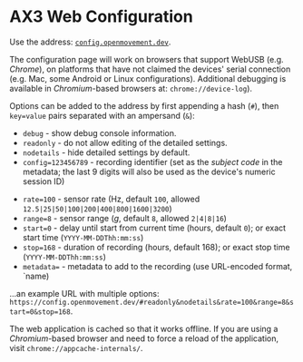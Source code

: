 # AX3 Web Configuration

Use the address: [`config.openmovement.dev`](https://config.openmovement.dev/).

The configuration page will work on browsers that support WebUSB (e.g. *Chrome*), on platforms that have not claimed the devices' serial connection (e.g. Mac, some Android or Linux configurations).  Additional debugging is available in *Chromium*-based browsers at: `chrome://device-log`).

Options can be added to the address by first appending a hash (`#`), then `key=value` pairs separated with an ampersand (`&`):

* `debug` - show debug console information.
* `readonly` - do not allow editing of the detailed settings.
* `nodetails` - hide detailed settings by default.
* `config=123456789` - recording identifier (set as the *subject code* in the metadata; the last 9 digits will also be used as the device's numeric session ID)
<!-- * `session=123456789` - session ID (9 digit numeric, use `config` instead which allows longer, alphanumeric IDs) -->
* `rate=100` - sensor rate (Hz, default `100`, allowed `12.5|25|50|100|200|400|800|1600|3200`)
* `range=8` - sensor range (*g*, default `8`, allowed `2|4|8|16`)
* `start=0` - delay until start from current time (hours, default `0`); or exact start time (`YYYY-MM-DDThh:mm:ss`)
* `stop=168` - duration of recording (hours, default 168); or exact stop time (`YYYY-MM-DDThh:mm:ss`)
* `metadata=` - metadata to add to the recording (use URL-encoded format, `name)

...an example URL with multiple options: `https://config.openmovement.dev/#readonly&nodetails&rate=100&range=8&start=0&stop=168`.

The web application is cached so that it works offline.  If you are using a *Chromium*-based browser and need to force a reload of the application, visit `chrome://appcache-internals/`.



<!--

If you are using Linux you may need to add a `udev` entry to prevent the device from being claimed by another driver.  
Debug using the commands `lsusb -v -d 04d8:0057` and `dmesg | tail -n 30` (also `udevadm info -a -p $(udevadm info -q path -n /dev/ttyACM0)` and, to temporarily remove the ACM module, `sudo rmmod cdc_acm`; or `echo "cdc_acm" | sudo tee -a /etc/modules`). For example, on Debian/Ubuntu/Raspbian, assume the user (e.g. `pi`) is in `plugdev` group, create `/etc/udev/rules.d/07-cwa.rules`:

```
SUBSYSTEM=="usb", ATTR{idVendor}=="04d8", ATTR{idProduct}=="0057", MODE="0664", GROUP="plugdev", ENV{ID_MM_DEVICE_IGNORE}="1", ENV{ID_MM_TTY_BLACKLIST}="1", ENV{MTP_NO_PROBE}="1", ENV{ID_MM_PORT_IGNORE}="1", ENV{ID_MM_TTY_MANUAL_SCAN_ONLY}="1", RUN="/bin/sh -c 'echo -n $kernel >/sys/bus/usb/drivers/usbhid/unbind'"
```

```
ATTRS{idVendor}=="04d8", ATTRS{idProduct}=="0057", ATTR{bInterfaceNumber}="01", MODE="0664", GROUP="plugdev", OPTIONS+="last_rule", OPTIONS+="ignore_device"
```

NOTE: 'ATTRS' matches on parent -- this is a composite device, interface 1.

```
DRIVERS=="cdc_acm", OPTIONS+="ignore_device", OPTIONS+="last_rule"
```

```
SUBSYSTEM=="usb", ATTRS{idVendor}=="04d8", ATTRS{idProduct}=="0057", MODE="0664", GROUP="plugdev", OPTIONS+="last_rule"
```

```
KERNEL=="ttyACM*", SUBSYSTEMS=="usb", ACTION=="add", ATTRS{idVendor}=="04d8", ATTRS{idProduct}=="0057", MODE="0666", PROGRAM="/bin/bash -c '/bin/echo %p | /bin/grep -c :1.1", RESULT=="1", OPTIONS+="ignore_device", GROUP="plugdev"
```

```
SUBSYSTEM=="usb", ATTR{idVendor}=="04d8", ATTR{idProduct}=="0057", MODE="0664", GROUP="plugdev"
ATTR{idVendor}=="04d8", ATTR{idProduct}=="0057", RUN="/bin/sh -c 'echo -n $kernel >/sys/bus/usb/drivers/usbhid/unbind'"
ATTR{idVendor}=="04d8", ATTR{idProduct}=="0057", ENV{ID_MM_DEVICE_IGNORE}="1"
ATTR{idVendor}=="04d8", ATTR{idProduct}=="0057", ENV{ID_MM_TTY_BLACKLIST}="1"
ATTR{idVendor}=="04d8", ATTR{idProduct}=="0057", ENV{MTP_NO_PROBE}="1"
ATTR{idVendor}=="04d8", ATTR{idProduct}=="0057", ENV{ID_MM_PORT_IGNORE}="1"
ATTR{idVendor}=="04d8", ATTR{idProduct}=="0057", ENV{ID_MM_TTY_MANUAL_SCAN_ONLY}="1"
```

...then reload and reprocess the device rules: `sudo udevadm control --reload-rules && udevadm trigger`.

-->



<!--
chrome://appcache-internals/

Notes:

* Will not work on Windows, as the device has to be controlled by `WinUSB`
* Does not work over the `file:` protocol -- to fix, for example, use `http-server` and [http://localhost:8080/index.html](http://localhost:8080/index.html)
* Package into library
* Settings string (as URL)
* Download local log of configured devices (optionally clear after download), or send to another server.
* Consider adding camera barcode scan?
* Consider file inspection to detect data
-->

<!--

https://digitalinteraction.github.io/openmovement-axconfig/
https://config.openmovement.dev/

npm run build
-->

<!--

Time of day:
  hh       - exact hour of the day, xx:00:00
  hhmm     - exact minute of the day, xx:xx:00
  hhmmss   - exact time of the day
  ?? h        - relative hour delay 0-9
  ?? hhh      - relative hour delay

Day:
  D        - relative day from today's date 0-9
  DD       - day of the month, next month if more than 14 days ago
  hhh      - day containing the time relative to now plus the specified hours
  MMDD     - month and day, next year if more than 6 months ago
  YYMMDD   - exact date, 20xx year
  YYYYMMDD - exact date

-->


<!--

this.SessionId = sessionId;     // 0
this.Start = start;             // 
this.Duration = duration;       // 24 * 7 * 60 * 60 = 604800
this.Rate = rate;               // 100 (6, 12, 25, 50, 100, 200, 400, 800, 1600, 3200)
this.Range = range;             // 8 (2, 4, 8, 16)


AX3-Deploy Config Strings


        //    20180217091500
        // 14 YYYYMMDDhhmmss
        // 12   YYMMDDhhmmss
        // 10   YYMMDDhhmm
        //  8   YYMMDDhh
        //  6     MMDDhh
        //  4     MMDD
        //  2       DD
        // r=rate (100Hz), g=range (+/-8g), d=duration (hours), b=begin (YYMMDDhh[mm]), s=session (9 digits)
        private long lastInput = 0;
        private bool inputFinished = true;
        public string lastInputString = null;
        public void ForgetLastInput() { lastInputString = null; }

        private DateTime? ParseDateTime(string value)
        {
            DateTime now = DateTime.Now;
            int year = -1;  // auto
            int month = -1; // auto
            int day = -1;   // auto
            int hour = 0;   // default midnight
            int minute = 0; // default o'clock
            int second = 0; // default zero

            if (value == null) { Console.WriteLine("ERROR: Date null"); return null; }
            value = value.Trim().ToLower();
            if (value.Length <= 0) { Console.WriteLine("ERROR: Date empty"); return null; }
            if (value.Length % 2 != 0) { Console.WriteLine("ERROR: Date non-even digits"); return null; } // must be even length
            if (value.Length < 2 || value.Length > 14) { Console.WriteLine("ERROR: Date invalid length"); return null; }

            // Seconds (suffix)
            if (value.Length >= 12)
            {
                second = int.Parse(value.Substring(value.Length - 2));
                value = value.Substring(0, value.Length - 2);
            }

            // Minutes (suffix)
            if (value.Length >= 10)
            {
                minute = int.Parse(value.Substring(value.Length - 2));
                value = value.Substring(0, value.Length - 2);
            }

            // Year (prefix)
            if (value.Length >= 8)
            {
                if (value.Length >= 10)
                {
                    year = int.Parse(value.Substring(0, 4));
                    value = value.Substring(4);
                }
                else
                {
                    year = int.Parse(value.Substring(0, 2)) + 2000;
                    value = value.Substring(2);
                }
            }

            // Hours (suffix)
            if (value.Length >= 6)
            {
                hour = int.Parse(value.Substring(value.Length - 2));
                value = value.Substring(0, value.Length - 2);
            }

            // Months (prefix)
            if (value.Length >= 4)
            {
                month = int.Parse(value.Substring(0, 2));
                value = value.Substring(2);
            }

            // Days (prefix)
            if (value.Length >= 2)
            {
                day = int.Parse(value.Substring(0, 2));
                value = value.Substring(2);
            }

            // Automatic day
            if (day < 0) { day = now.Day; }

            // Automatic month
            if (month < 0) { month = (now.Month + ((day < now.Day) ? 1 : 0) - 1) % 12 + 1; }

            // Automatic year
            if (year < 0) { year = now.Year + ((month < now.Month) ? 1 : 0); }

            try
            {
                return new DateTime(year, month, day, hour, minute, second);
            }
            catch (Exception e)
            {
                Console.WriteLine($"ERROR: Problem constructing date ({e.Message}) for {year}-{month}-{day} {hour}:{minute}:{second}");
                return null;
            }
        }

        public Configuration ParseConfig(string value)
        {
            try
            {
                Configuration configuration = new Configuration();
                if (value == null) { return null; }
                value = value.Trim().ToLower();
                char currentSetting = (char)0;
                string currentValue = "";
                for (int i = 0; i <= value.Length; i++)
                {
                    char c = (i < value.Length) ? value[i] : (char)0;
                    if (c >= '0' && c <= '9')
                    {
                        currentValue += c;
                    }
                    else
                    {
                        if (currentValue.Length > 0)
                        {
                            // Default setting for bare values
                            if (currentSetting == (char)0)
                            {
                                currentSetting = 's';
                            }

                            switch (currentSetting)
                            {
                                case 's':
                                    configuration.SessionId = uint.Parse(currentValue);
                                    break;
                                case 'b':
                                    DateTime? parsedBegin = ParseDateTime(currentValue);
                                    if (!parsedBegin.HasValue)
                                    {
                                        Console.WriteLine("ERROR: Cannot parse begin timestamp: " + currentValue);
                                        return null;
                                    }
                                    configuration.Start = parsedBegin.Value;
                                    break;
                                case 'd':
                                    // Hours to seconds
                                    configuration.Duration = int.Parse(currentValue) * 60 * 60;
                                    break;
                                case 'r':
                                    configuration.Rate = int.Parse(currentValue);
                                    break;
                                case 'g':
                                    configuration.Range = int.Parse(currentValue);
                                    break;
                                default:
                                    Console.WriteLine("ERROR: Unhandled setting: " + currentSetting);
                                    return null;
                            }
                        }
                        currentSetting = c;
                        currentValue = "";
                    }
                }
                return configuration;
            }
            catch (Exception e)
            {
                Console.WriteLine("ERROR: Problem parsing configuration: " + e.Message);
                return null;
            }
        }


-->